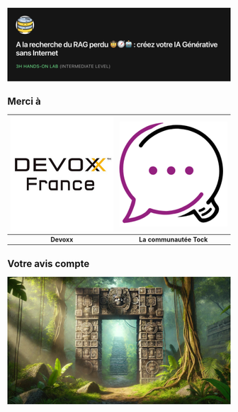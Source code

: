 [<img src="img/a-la-recherche-du-rag-perdu.png"  alt="A la recherche du RAG perdu 🤠🧭🤖 : créez votre IA Générative sans Internet">](https://www.devoxx.fr/agenda-2025/talk/?id=65062)

## Merci à

| [<img src="img/devoxx-france.jpg"  alt="devoxx-france" weight="" height="260">](https://www.devoxx.fr)		 | [<img src="img/tock-studio.png"  alt="Tock Studio">](https://doc.tock.ai/)		 |
|:--------------------------------------------------------------------------------------------------------:|:----------------------------------------------------------------------------:|
|                                                **Devoxx**                                                |                           **La communautée Tock**                            |


## Votre avis compte


[<img src="img/your-feedback.webp" alt="your-feedback-devoxx-2025">](https://www.devoxx.fr/en/agenda-2025/talk/?id=65062)


